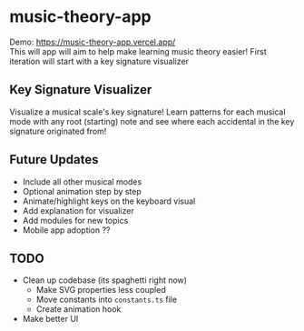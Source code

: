 # music-theory-app
Demo: <a>https://music-theory-app.vercel.app/</a><br>
This will app will aim to help make learning music theory easier! First iteration will start with a key signature visualizer

## Key Signature Visualizer
Visualize a musical scale's key signature! Learn patterns for each musical mode with any root (starting) note and see where each accidental in the key signature originated from!

## Future Updates
- Include all other musical modes
- Optional animation step by step
- Animate/highlight keys on the keyboard visual
- Add explanation for visualizer
- Add modules for new topics
- Mobile app adoption ??

## TODO
- Clean up codebase (its spaghetti right now)
    - Make SVG properties less coupled
    - Move constants into `constants.ts` file
    - Create animation hook 
- Make better UI